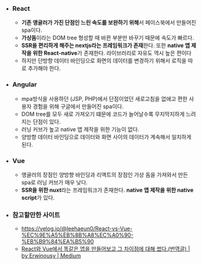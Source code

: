 - ### React
    - **기존 앵귤러가 가진 단점인 느린 속도를 보완하기 위해**서 페이스북에서 만들어진 spa이다.
    - **가상돔**이라는 DOM tree 형성할 때 바뀐 부분만 바꾸기 때문에 속도가 빠르다.
    - **SSR을 편리하게 해주는 nextjs라는 프레임워크가 존재**한다. 또한 **native 앱 제작을 위한 React-native**가 존재한다. 라이브러리로 자유도 역시 높은 편이다
    - 하지만 단방향 데이터 바인딩으로 화면의 데이터를 변경하기 위해서 로직을 따로 추가해야 한다.
- ### Angular
    - mpa방식을 사용하던 (JSP, PHP)에서 단점이었던 새로고침을 없애고 편한 사용자 경험을 위해 구글에서 만들어진 spa이다.
    - DOM tree를 모두 새로 가져오기 떄문에 코드가 늘어날수록 무지막지하게 느려지는 단점이 있다.
    - 러닝 커브가 높고 native 앱 제작을 위한 기능이 없다.
    - 양방향 데이터 바인딩으로 데이터와 화면 사이의 데이터가 계속해서 일치하게 된다.
- ### Vue
    - 앵귤러의 장점인 양방향 바인딩과 리액트의 장점인 가상 돔을 가져와서 만든 spa로 러닝 커브가 매우 낮다.
    - **SSR을 위한 nuxt**라는 프레임워크가 존재한다. **native 앱 제작을 위한 native script**가 있다.

- ### 참고할만한 사이트
    - https://velog.io/@leehaeun0/React-vs-Vue-%EC%9E%A5%EB%8B%A8%EC%A0%90-%EB%B9%84%EA%B5%90
    - [React와 Vue에서 똑같은 앱을 만들어보고 그 차이점에 대해 썼다.(번역글) | by Erwinousy | Medium](https://erwinousy.medium.com/%EB%82%9C-react%EC%99%80-vue%EC%97%90%EC%84%9C-%EC%99%84%EC%A0%84%ED%9E%88-%EA%B0%99%EC%9D%80-%EC%95%B1%EC%9D%84-%EB%A7%8C%EB%93%A4%EC%97%88%EB%8B%A4-%EC%9D%B4%EA%B2%83%EC%9D%80-%EA%B7%B8-%EC%B0%A8%EC%9D%B4%EC%A0%90%EC%9D%B4%EB%8B%A4-5cffcbfe287f)
